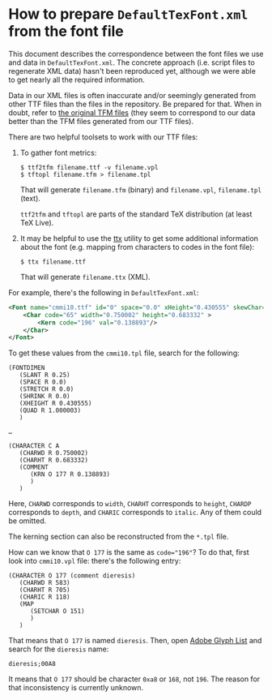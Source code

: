How to prepare `DefaultTexFont.xml` from the font file
======================================================

This document describes the correspondence between the font files we use and
data in `DefaultTexFont.xml`. The concrete approach (i.e. script files to
regenerate XML data) hasn't been reproduced yet, although we were able to get
nearly all the required information.

Data in our XML files is often inaccurate and/or seemingly generated from other
TTF files than the files in the repository. Be prepared for that. When in doubt,
refer to [the original TFM files][tfm] (they seem to correspond to our data
better than the TFM files generated from our TTF files).

There are two helpful toolsets to work with our TTF files:

1. To gather font metrics:
   ```console
   $ ttf2tfm filename.ttf -v filename.vpl
   $ tftopl filename.tfm > filename.tpl
   ```
   That will generate `filename.tfm` (binary) and `filename.vpl`, `filename.tpl`
   (text).

   `ttf2tfm` and `tftopl` are parts of the standard TeX distribution (at least
   TeX Live).
2. It may be helpful to use the [ttx][] utility to get some additional
   information about the font (e.g. mapping from characters to codes in the font
   file):
   ```console
   $ ttx filename.ttf
   ```

   That will generate `filename.ttx` (XML).

For example, there's the following in `DefaultTexFont.xml`:

```xml
<Font name="cmmi10.ttf" id="0" space="0.0" xHeight="0.430555" skewChar="196" quad="1.000003">
    <Char code="65" width="0.750002" height="0.683332" >
        <Kern code="196" val="0.138893"/>
    </Char>
</Font>
```

To get these values from the `cmmi10.tpl` file, search for the following:

```
(FONTDIMEN
   (SLANT R 0.25)
   (SPACE R 0.0)
   (STRETCH R 0.0)
   (SHRINK R 0.0)
   (XHEIGHT R 0.430555)
   (QUAD R 1.000003)
   )

…

(CHARACTER C A
   (CHARWD R 0.750002)
   (CHARHT R 0.683332)
   (COMMENT
      (KRN O 177 R 0.138893)
      )
   )
```

Here, `CHARWD` corresponds to `width`, `CHARHT` corresponds to `height`,
`CHARDP` corresponds to `depth`, and `CHARIC` corresponds to `italic`. Any of
them could be omitted.

The kerning section can also be reconstructed from the `*.tpl` file.

How can we know that `O 177` is the same as `code="196"`? To do that, first look
into `cmmi10.vpl` file: there's the following entry:

```
(CHARACTER O 177 (comment dieresis)
   (CHARWD R 583)
   (CHARHT R 705)
   (CHARIC R 118)
   (MAP
      (SETCHAR O 151)
      )
   )
```

That means that `O 177` is named `dieresis`. Then, open [Adobe Glyph
List][glyphlist] and search for the `dieresis` name:

```
dieresis;00A8
```

It means that `O 177` should be character `0xa8` or `168`, not `196`. The reason
for that inconsistency is currently unknown.

[glyphlist]: https://github.com/adobe-type-tools/agl-aglfn/blob/5de337bfa018e480bf15b77973e27ccdbada8e56/glyphlist.txt
[tfm]: https://ctan.org/texarchive/fonts/cm/tfm
[ttx]: https://github.com/fonttools/fonttools
